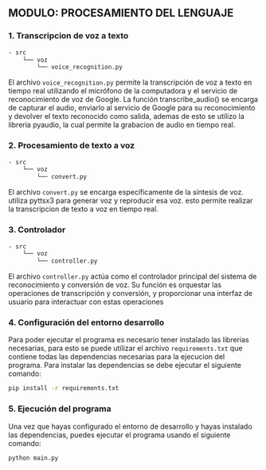 ## MODULO: PROCESAMIENTO DEL LENGUAJE
### 1. Transcripcion de voz a texto
```sh
- src
    └── voz
        └── voice_recognition.py
```
El archivo `voice_recognition.py` permite la transcripción de voz a texto en tiempo real utilizando el micrófono de la computadora y el servicio de reconocimiento de voz de Google. La función transcribe_audio() se encarga de capturar el audio, enviarlo al servicio de Google para su reconocimiento y devolver el texto reconocido como salida, ademas de esto se utilizo la libreria pyaudio, la cual permite la grabacion de audio en tiempo real.

### 2. Procesamiento de texto a voz 
```sh
- src
    └── voz
        └── convert.py
```
El archivo `convert.py` se encarga específicamente de la síntesis de voz. utiliza pyttsx3 para generar voz y reproducir esa voz. esto permite realizar la transcripcion de texto a voz en tiempo real.
### 3. Controlador
```sh
- src
    └── voz
        └── controller.py
```
El archivo `controller.py` actúa como el controlador principal del sistema de reconocimiento y conversión de voz. Su función es orquestar las operaciones de transcripción y conversión, y proporcionar una interfaz de usuario para interactuar con estas operaciones

### 4. Configuración del entorno desarrollo
Para poder ejecutar el programa es necesario tener instalado las librerias necesarias, para esto se puede utilizar el archivo `requirements.txt` que contiene todas las dependencias necesarias para la ejecucion del programa. Para instalar las dependencias se debe ejecutar el siguiente comando:
```sh
pip install -r requirements.txt
```
### 5. Ejecución del programa
Una vez que hayas configurado el entorno de desarrollo y hayas instalado las dependencias, puedes ejecutar el programa usando el siguiente comando:
```sh
python main.py
```